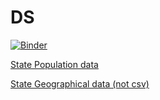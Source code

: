 # DS

[![Binder](https://mybinder.org/badge_logo.svg)](https://mybinder.org/v2/gh/fm75/DS/master?urlpath=lab)

[State Population data](
https://www2.census.gov/programs-surveys/popest/datasets/2010-2019/state/detail/SCPRC-EST2019-18+POP-RES.csv)

[State Geographical data (not csv)](https://www.census.gov/geographies/reference-files/2010/geo/state-area.html)

